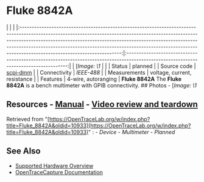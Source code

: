 # Fluke 8842A
| | | |:-----------------------------------------------------------------------------------------------------------------------------------------------------------------------------------------------------------------------------------------------------------------------------------------------------------------------------------------------------------------:|:------------------------------------------------------------------------------------------------------------------------------------:| | [*Image: \1* | | | Status | planned | | Source code | [scpi-dmm](http://github.com/OpenTraceLab/?p=OpenTraceCapture.git;a=tree;f=src/hardware/scpi-dmm) | | Connectivity | *IEEE-488* | | Measurements | voltage, current, resistance | | Features | 4-wire, autoranging | **Fluke 8842A** The **Fluke 8842A** is a bench multimeter with GPIB connectivity. ## Photos \-
[*Image: \1*
## Resources \- [Manual](http://media.fluke.com/documents/8842a___imeng0300.pdf) \- [Video review and teardown](https://www.youtube.com/watch?v=tY2kfCE6sDM)
Retrieved from "[https://OpenTraceLab.org/w/index.php?title=Fluke_8842A&oldid=10933](https://OpenTraceLab.org/w/index.php?title=Fluke_8842A&oldid=10933)"
: \- *Device* \- *Multimeter* \- *Planned*
## See Also
- [Supported Hardware Overview](../supported-hardware.md)
- [OpenTraceCapture Documentation](../../opentracecapture/overview.md)
